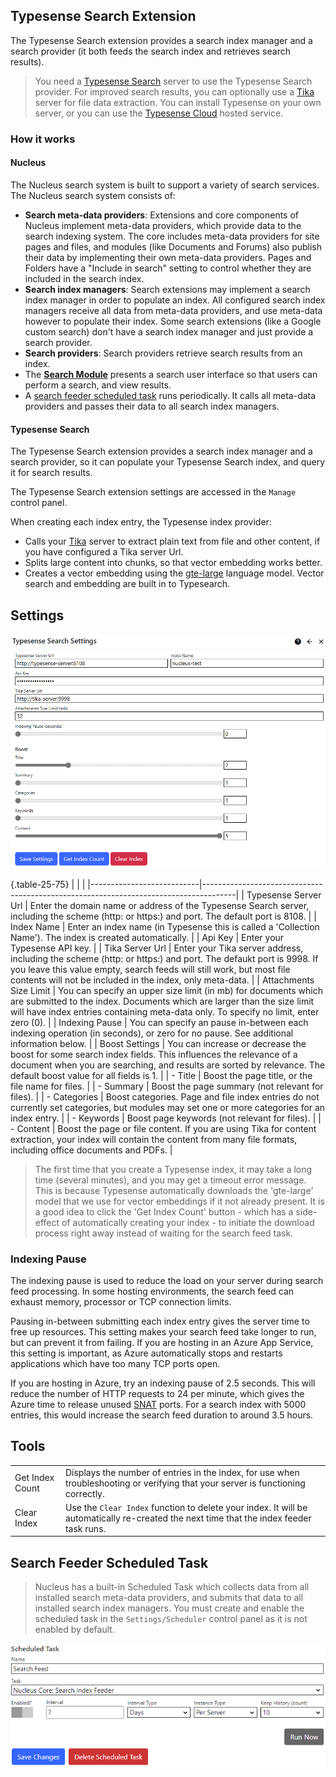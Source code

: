 ## Typesense Search Extension
The Typesense Search extension provides a search index manager and a search provider (it both feeds the search index and retrieves search results).  

> You need a 
[Typesense Search](https://typesense.org/docs/guide/#quick-start) server to use the Typesense Search provider. For improved search results, you can optionally use a 
[Tika](https://cwiki.apache.org/confluence/display/TIKA/TikaServer#TikaServer-InstallationofTikaServer) server for file data extraction. You can install 
Typesense on your own server, or you can use the [Typesense Cloud](https://cloud.typesense.org/) hosted service.

### How it works

#### Nucleus
The Nucleus search system is built to support a variety of search services. The Nucleus search system consists of:
- **Search meta-data providers**: Extensions and core components of Nucleus implement meta-data providers, which provide data to the search indexing system. The 
core includes meta-data providers for site pages and files, and modules (like Documents and Forums) also publish their data by implementing their own meta-data 
providers. Pages and Folders have a "Include in search" setting to control whether they are included in the search index.
- **Search index managers**: Search extensions may implement a search index manager in order to populate an index. All configured search index managers receive all
data from meta-data providers, and use meta-data however to populate their index. Some search extensions (like a Google custom search) don't have a search index 
manager and just provide a search provider. 
- **Search providers**: Search providers retrieve search results from an index.
- The **[Search Module](/documentation/modules/search/)** presents a search user interface so that users can perform a search, and view results.
- A [search feeder scheduled task](/other-extensions/typesense-search/#search-feeder-scheduled-task) runs periodically. It calls all meta-data providers 
and passes their data to all search index managers.

#### Typesense Search
The Typesense Search extension provides a search index manager and a search provider, so it can populate your Typesense Search index, and query it for search results.

The Typesense Search extension settings are accessed in the `Manage` control panel.

When creating each index entry, the Typesense index provider:
- Calls your [Tika](https://cwiki.apache.org/confluence/display/TIKA/TikaServer#TikaServer-InstallationofTikaServer) server to extract plain text from file and other content, if you have configured a Tika server Url.
- Splits large content into chunks, so that vector embedding works better.
- Creates a vector embedding using the [gte-large](https://huggingface.co/thenlper/gte-large) language model. Vector search and embedding are built in 
to Typesearch.

## Settings
![Typesense Search Settings](Typesense.png)

{.table-25-75}
|                           |                                                                                      |
|---------------------------|--------------------------------------------------------------------------------------|
| Typesense Server Url      | Enter the domain name or address of the Typesense Search server, including the scheme (http: or https:) and port.  The default port is 8108.   |
| Index Name                | Enter an index name (in Typesense this is called a 'Collection Name').  The index is created automatically.  |
| Api Key                   | Enter your Typesense API key. |
| Tika Server Url           | Enter your Tika server address, including the scheme (http: or https:) and port. The defaukt port is 9998. If you leave this value empty, search feeds will still work, but most file contents will not be included in the index, only meta-data. |
| Attachments Size Limit    | You can specify an upper size limit (in mb) for documents which are submitted to the index.  Documents which are larger than the size limit will have index entries containing meta-data only.  To specify no limit, enter zero (0). |
| Indexing Pause            | You can specify an pause in-between each indexing operation (in seconds), or zero for no pause. See additional information below. |
| Boost Settings            | You can increase or decrease the boost for some search index fields.  This influences the relevance of a document when you are searching, and results are sorted by relevance.  The default boost value for all fields is 1. |
|  - Title                   | Boost the page title, or the file name for files. |
|  - Summary                 | Boost the page summary (not relevant for files). |
|  - Categories              | Boost categories.  Page and file index entries do not currently set categories, but modules may set one or more categories for an index entry. |
|  - Keywords                | Boost page keywords (not relevant for files).   |
|  - Content                 | Boost the page or file content. If you are using Tika for content extraction, your index will contain the content from many file formats, including office documents and PDFs. |

> The first time that you create a Typesense index, it may take a long time (several minutes), and you may get a timeout error message. This is because Typesense 
automatically downloads the 'gte-large' model that we use for vector embeddings if it not already present. It is a good idea to click the 'Get Index Count' 
button - which has a side-effect of automatically creating your index - to initiate the download process right away instead of waiting for the search feed task.

### Indexing Pause
The indexing pause is used to reduce the load on your server during search feed processing.  In some hosting environments, the search feed can exhaust 
memory, processor or TCP connection limits.

Pausing in-between submitting each index entry gives the server time to free up resources.  This setting makes your search feed 
take longer to run, but can prevent it from failing.  If you are hosting in an Azure App Service, this setting is important, as Azure automatically stops 
and restarts applications which have too many TCP ports open.  

If you are hosting in Azure, try an indexing pause of 2.5 seconds.  This will reduce the 
number of HTTP requests to 24 per minute, which gives the Azure time to release unused 
[SNAT](https://learn.microsoft.com/en-us/azure/load-balancer/load-balancer-outbound-connections) ports.  For a search index with 5000 entries, this would 
increase the search feed duration to around 3.5 hours.

## Tools
|                           |                                                                                      |
|---------------------------|--------------------------------------------------------------------------------------|
| Get Index Count           | Displays the number of entries in the index, for use when troubleshooting or verifying that your server is functioning correctly. |
| Clear Index               | Use the `Clear Index` function to delete your index.  It will be automatically re-created the next time that the index feeder task runs. |

## Search Feeder Scheduled Task
> Nucleus has a built-in Scheduled Task which collects data from all installed search meta-data providers, and submits that data to all installed search index managers.  You 
must create and enable the scheduled task in the `Settings/Scheduler` control panel as it is not enabled by default.

![Search Feed Scheduled Task](Typesense-task.png)

